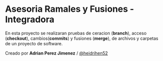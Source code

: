 # Asesoria Ramales y Fusiones - Integradora

En esta proyecto se realizaran pruebas de ceracion (**branch**), acceso (**checkout**), cambios(**commits**) y fusiones (**merge**), de archivos y carpetas de un proyecto de software.


Creado por **Adrian Perez Jimenez** / [@heidrihen52](https://github.com/heidrihen52)  
